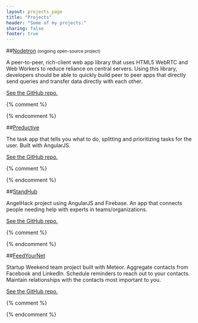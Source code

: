 ```yaml
---
layout: projects_page
title: "Projects"
header: "Some of my projects:"
sharing: false
footer: true
---
```


##[Nodetron](http://www.nodetron.com) <i class="icon-cogs"></i> <small>(ongoing open-source project)</small>

A peer-to-peer, rich-client web app library that uses HTML5 WebRTC and Web Workers to reduce reliance on central servers. Using this library, developers should be able to quickly build peer to peer apps that directly send queries and transfer data directly with each other.

[<i class="icon-github-sign"></i> See the GitHub repo.](https://github.com/bchu/nodetron)

{% comment %} <div class="github-widget" data-repo="bchu/nodetron"></div> {% endcomment %}
<br>


##[Preductive](http://pred.uctive.com) <i class="icon-tasks"></i>

The task app that tells you what to do, splitting and prioritizing tasks for the user. Built with AngularJS.

[<i class="icon-github-sign"></i> See the GitHub repo.](https://github.com/bchu/preductive-web)

{% comment %} <div class="github-widget" data-repo="bchu/preductive-web"></div> {% endcomment %}
<br>


##[StandHub](http://www.standhub.com) <i class="icon-question-sign"></i>

AngelHack project using AngularJS and Firebase. An app that connects people needing help with experts in teams/organizations.

[<i class="icon-github-sign"></i> See the GitHub repo.](https://github.com/bchu/standhub)

{% comment %} <div class="github-widget" data-repo="bchu/standhub"></div> {% endcomment %}
<br>


##[FeedYourNet](http://www.feedyournet.meteor.com) <i class="icon-group"></i>

Startup Weekend team project built with Meteor. Aggregate contacts from Facebook and LinkedIn. Schedule reminders to reach out to your contacts. Maintain relationships with the contacts most important to you.

[<i class="icon-github-sign"></i> See the GitHub repo.](https://github.com/bchu/FeedYourNetwork)

{% comment %} <div class="github-widget" data-repo="bchu/FeedYourNetwork"></div> {% endcomment %}